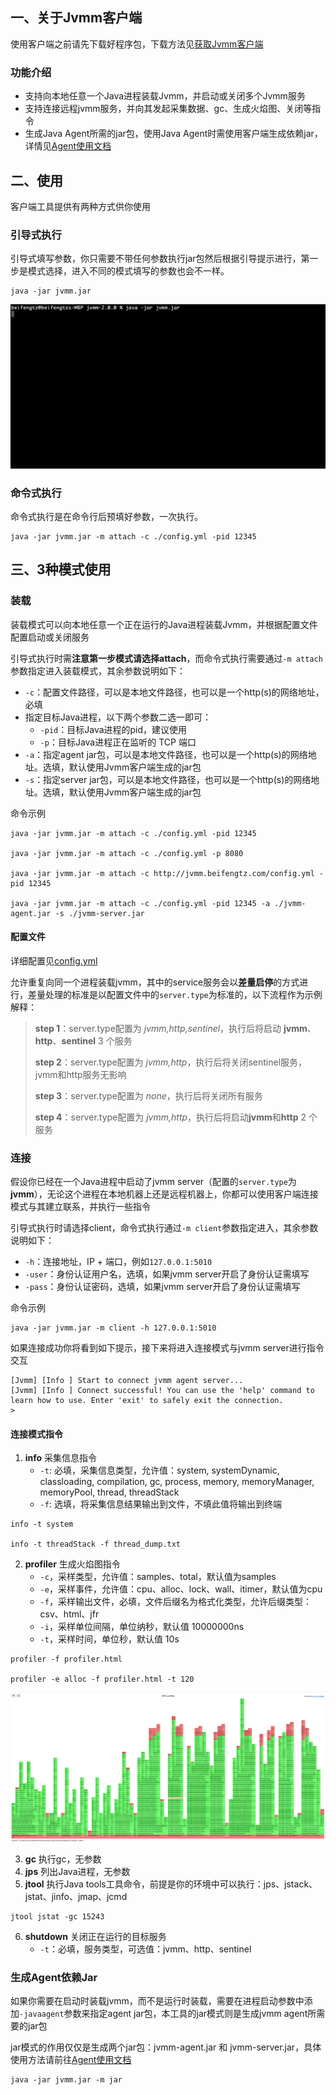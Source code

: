 ## 一、关于Jvmm客户端

使用客户端之前请先下载好程序包，下载方法见[获取Jvmm客户端](../README.md#获取Jvmm客户端)

### 功能介绍

* 支持向本地任意一个Java进程装载Jvmm，并启动或关闭多个Jvmm服务
* 支持连接远程jvmm服务，并向其发起采集数据、gc、生成火焰图、关闭等指令
* 生成Java Agent所需的jar包，使用Java Agent时需使用客户端生成依赖jar，详情见[Agent使用文档](../agent/README.md)

## 二、使用

客户端工具提供有两种方式供你使用

### 引导式执行

引导式填写参数，你只需要不带任何参数执行jar包然后根据引导提示进行，第一步是模式选择，进入不同的模式填写的参数也会不一样。

```shell
java -jar jvmm.jar
```

![jvmm attach](../doc/jvmm-attach.gif)

### 命令式执行

命令式执行是在命令行后预填好参数，一次执行。

```shell
java -jar jvmm.jar -m attach -c ./config.yml -pid 12345
```

## 三、3种模式使用

### 装载

装载模式可以向本地任意一个正在运行的Java进程装载Jvmm，并根据配置文件配置启动或关闭服务

引导式执行时需**注意第一步模式请选择attach**，而命令式执行需要通过`-m attach`参数指定进入装载模式，其余参数说明如下：

* `-c`：配置文件路径，可以是本地文件路径，也可以是一个http(s)的网络地址，必填
* 指定目标Java进程，以下两个参数二选一即可：
  * `-pid`：目标Java进程的pid，建议使用
  * `-p`：目标Java进程正在监听的 TCP 端口
* `-a`：指定agent jar包，可以是本地文件路径，也可以是一个http(s)的网络地址。选填，默认使用Jvmm客户端生成的jar包
* `-s`：指定server jar包，可以是本地文件路径，也可以是一个http(s)的网络地址。选填，默认使用Jvmm客户端生成的jar包

命令示例
```shell
java -jar jvmm.jar -m attach -c ./config.yml -pid 12345

java -jar jvmm.jar -m attach -c ./config.yml -p 8080

java -jar jvmm.jar -m attach -c http://jvmm.beifengtz.com/config.yml -pid 12345

java -jar jvmm.jar -m attach -c ./config.yml -pid 12345 -a ./jvmm-agent.jar -s ./jvmm-server.jar
```

#### 配置文件

详细配置见[config.yml](../server/src/main/resources/config.yml)

允许重复向同一个进程装载jvmm，其中的service服务会以**差量启停**的方式进行，差量处理的标准是以配置文件中的`server.type`为标准的，以下流程作为示例解释：

> **step 1**：server.type配置为 *jvmm,http,sentinel*，执行后将启动 **jvmm**、**http**、**sentinel** 3 个服务
> 
> **step 2**：server.type配置为 *jvmm,http*，执行后将关闭sentinel服务，jvmm和http服务无影响
> 
> **step 3**：server.type配置为 *none*，执行后将关闭所有服务
> 
> **step 4**：server.type配置为 *jvmm,http*，执行后将启动**jvmm**和**http** 2 个服务

### 连接

假设你已经在一个Java进程中启动了jvmm server（配置的`server.type`为**jvmm**），无论这个进程在本地机器上还是远程机器上，你都可以使用客户端连接模式与其建立联系，并执行一些指令

引导式执行时请选择client，命令式执行通过`-m client`参数指定进入，其余参数说明如下：

* `-h`：连接地址，IP + 端口，例如`127.0.0.1:5010`
* `-user`：身份认证用户名，选填，如果jvmm server开启了身份认证需填写
* `-pass`：身份认证密码，选填，如果jvmm server开启了身份认证需填写

命令示例
```shell
java -jar jvmm.jar -m client -h 127.0.0.1:5010
```

如果连接成功你将看到如下提示，接下来将进入连接模式与jvmm server进行指令交互
```
[Jvmm] [Info ] Start to connect jvmm agent server...
[Jvmm] [Info ] Connect successful! You can use the 'help' command to learn how to use. Enter 'exit' to safely exit the connection.
>
```

#### 连接模式指令

1. **info** 采集信息指令
   * `-t`: 必填，采集信息类型，允许值：system, systemDynamic, classloading, compilation, gc, process, memory, memoryManager, memoryPool, thread, threadStack
   * `-f`: 选填，将采集信息结果输出到文件，不填此值将输出到终端

```shell
info -t system

info -t threadStack -f thread_dump.txt
```

2. **profiler** 生成火焰图指令
    * `-c`，采样类型，允许值：samples、total，默认值为samples
    * `-e`，采样事件，允许值：cpu、alloc、lock、wall、itimer，默认值为cpu
    * `-f`，采样输出文件，必填，文件后缀名为格式化类型，允许后缀类型：csv、html、jfr
    * `-i`，采样单位间隔，单位纳秒，默认值 10000000ns
    * `-t`，采样时间，单位秒，默认值 10s

```shell
profiler -f profiler.html

profiler -e alloc -f profiler.html -t 120
```

![profiler](../doc/profiler.png)

3. **gc** 执行gc，无参数
4. **jps** 列出Java进程，无参数
5. **jtool** 执行Java tools工具命令，前提是你的环境中可以执行：jps、jstack、jstat、jinfo、jmap、jcmd

```shell
jtool jstat -gc 15243
```

6. **shutdown** 关闭正在运行的目标服务
   * `-t`：必填，服务类型，可选值：jvmm、http、sentinel

### 生成Agent依赖Jar

如果你需要在启动时装载jvmm，而不是运行时装载，需要在进程启动参数中添加`-javaagent`参数来指定agent jar包，本工具的jar模式则是生成jvmm agent所需要的jar包

jar模式的作用仅仅是生成两个jar包：jvmm-agent.jar 和 jvmm-server.jar，具体使用方法请前往[Agent使用文档](../agent/README.md)

```shell
java -jar jvmm.jar -m jar
```
